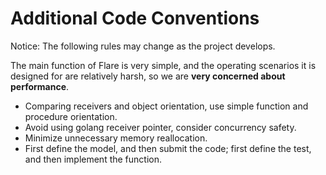# Additional Code Conventions

Notice: The following rules may change as the project develops.

The main function of Flare is very simple, and the operating scenarios it is designed for are relatively harsh, so we are **very concerned about performance**.

- Comparing receivers and object orientation, use simple function and procedure orientation.
- Avoid using golang receiver pointer, consider concurrency safety.
- Minimize unnecessary memory reallocation.
- First define the model, and then submit the code; first define the test, and then implement the function.